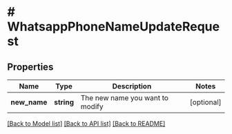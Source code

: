# # WhatsappPhoneNameUpdateRequest

## Properties

Name | Type | Description | Notes
------------ | ------------- | ------------- | -------------
**new_name** | **string** | The new name you want to modify | [optional]

[[Back to Model list]](../../README.md#models) [[Back to API list]](../../README.md#endpoints) [[Back to README]](../../README.md)
